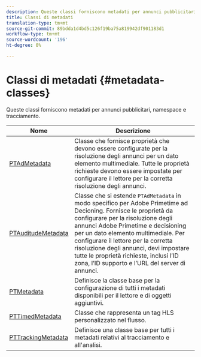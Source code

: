 ```yaml
---
description: Queste classi forniscono metadati per annunci pubblicitari, namespace e tracciamento.
title: Classi di metadati
translation-type: tm+mt
source-git-commit: 89bdda1d4bd5c126f19ba75a819942df901183d1
workflow-type: tm+mt
source-wordcount: '196'
ht-degree: 0%

---
```



# Classi di metadati {#metadata-classes}

Queste classi forniscono metadati per annunci pubblicitari, namespace e tracciamento.

| **Nome** | **Descrizione** |
|---|---|
| [PTAdMetadata](https://help.adobe.com/en_US/primetime/api/psdk/appledoc/Classes/PTAdMetadata.html) | Classe che fornisce proprietà che devono essere configurate per la risoluzione degli annunci per un dato elemento multimediale. Tutte le proprietà richieste devono essere impostate per configurare il lettore per la corretta risoluzione degli annunci. |
| [PTAuditudeMetadata](https://help.adobe.com/en_US/primetime/api/psdk/appledoc/Classes/PTAuditudeMetadata.html) | Classe che si estende `PTAdMetadata` in modo specifico per Adobe Primetime ad Decioning. Fornisce le proprietà da configurare per la risoluzione degli annunci Adobe Primetime e decisioning per un dato elemento multimediale. Per configurare il lettore per la corretta risoluzione degli annunci, devi impostare tutte le proprietà richieste, inclusi l’ID zona, l’ID supporto e l’URL del server di annunci. |
| [PTMetadata](https://help.adobe.com/en_US/primetime/api/psdk/appledoc/Classes/PTMetadata.html) | Definisce la classe base per la configurazione di tutti i metadati disponibili per il lettore e di oggetti aggiuntivi. |
| [PTTimedMetadata](https://help.adobe.com/en_US/primetime/api/psdk/appledoc/Classes/PTTimedMetadata.html) | Classe che rappresenta un tag HLS personalizzato nel flusso. |
| [PTTrackingMetadata](https://help.adobe.com/en_US/primetime/api/psdk/appledoc/Classes/PTTrackingMetadata.html) | Definisce una classe base per tutti i metadati relativi al tracciamento e all&#39;analisi. |